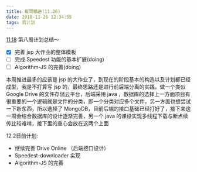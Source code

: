 ```yaml
---
title: 每周精进(11.26)
date: 2018-11-26 12:34:55
tags: 周计划
---
```


[11.18](https://jeremygo.cn/2018/11/19/%E6%AF%8F%E5%91%A8%E7%B2%BE%E8%BF%9B-11-18/) 第八周计划总结～

- [x] 完善 jsp 大作业的整体模板
- [ ] 完成 Speedest 功能的基本扩展(doing)
- [ ] Algorithm-JS 的完善(doing)

本周推进最多的应该是 jsp 的大作业了，到现在的阶段基本的构造以及计划都已经成型，我是不打算写 jsp 的，最终思路还是进行前后端分离的实践，做一个类似 Google Drive 的文件存储云平台，后端采用 java ，数据库的选择上一方面项目有很重要的一个逻辑就是文件的分类，即一个分类对应多个文件，另一方面也想尝试一下新东西，所以选择了 MongoDB，目前后端的接口基础已经打好了，接下来这一周会结合数据库的设计逐渐完善，另一个 java 的课设实现多线程下载与断点续传比较难啃，接下里的重心会放在这两个上面

12.2日前计划:

- 继续完善 Drive Online （后端接口设计）
- Speedest-downloader 实现
- Algorithm-JS 的完善